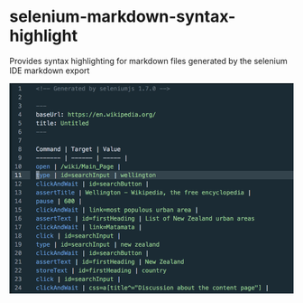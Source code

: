 # selenium-markdown-syntax-highlight

Provides syntax highlighting for markdown files generated by the selenium IDE markdown export

![sample](./sample.png)
